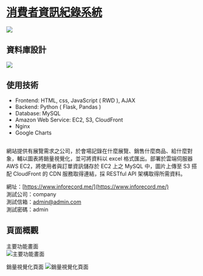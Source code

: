 # [消費者資訊紀錄系統](https://www.inforecord.me/)  
![](https://user-images.githubusercontent.com/52588493/129036789-b6fd4137-fe86-4242-95a4-d1fec64a4ca6.png)  

## 資料庫設計  
![](https://user-images.githubusercontent.com/52588493/128443496-9e336f0a-02df-4bb5-b498-f9ada516b77d.png)  

## 使用技術
- Frontend: HTML, css, JavaScript ( RWD ), AJAX  
- Backend: Python ( Flask, Pandas )  
- Database: MySQL  
- Amazon Web Service: EC2, S3, CloudFront    
- Nginx
- Google Charts  
##  

網站提供有展覽需求之公司，於會場記錄在什麼展覽、銷售什麼商品、給什麼對象，輔以圖表將銷量視覺化，並可將資料以 excel 格式匯出。部署於雲端伺服器 AWS EC2，將使用者與訂單資訊儲存於 EC2 上之 MySQL 中，圖片上傳至 S3 搭配 CloudFront 的 CDN 服務取得連結，採 RESTful API 架構取得所需資料。  

網址：[https://www.inforecord.me/](https://www.inforecord.me/)  
測試公司：company  
測試信箱：admin@admin.com  
測試密碼：admin  

## 頁面概觀
主要功能畫面  
![主要功能畫面](https://user-images.githubusercontent.com/52588493/129039021-6b95565f-4750-4708-8b07-39ab6bacad2b.png)  

銷量視覺化頁面
![銷量視覺化頁面](https://user-images.githubusercontent.com/52588493/129039008-0d37e884-5c54-4be5-80f0-cf7f794e057b.png) 

